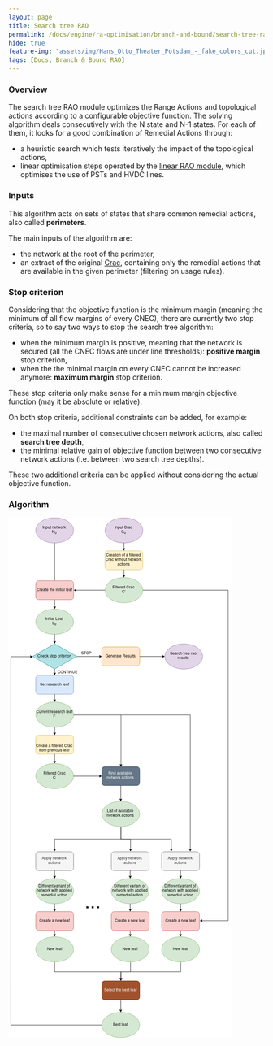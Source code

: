 ```yaml
---
layout: page
title: Search tree RAO
permalink: /docs/engine/ra-optimisation/branch-and-bound/search-tree-rao
hide: true
feature-img: "assets/img/Hans_Otto_Theater_Potsdam_-_fake_colors_cut.jpg"
tags: [Docs, Branch & Bound RAO]
---
```


### Overview

The search tree RAO module optimizes the Range Actions and topological actions according to a configurable objective function. The solving algorithm deals consecutively with the N state and N-1 states. For each of them, it looks for a good combination of Remedial Actions through:
- a heuristic search which tests iteratively the impact of the topological actions,
- linear optimisation steps operated by the [linear RAO module](/docs/engine/ra-optimisation/branch-and-bound/linear-rao), which optimises the use of PSTs and HVDC lines.

### Inputs

This algorithm acts on sets of states that share common remedial actions, also called **perimeters**.

The main inputs of the algorithm are:
- the network at the root of the perimeter,
- an extract of the original [Crac](/docs/data/crac), containing only the remedial actions that are available in the given perimeter (filtering on usage rules). 

### Stop criterion

Considering that the objective function is the minimum margin (meaning the minimum of all flow margins of every CNEC), there are currently two stop criteria, so to say two ways to stop the search tree algorithm:
- when the minimum margin is positive, meaning that the network is secured (all the CNEC flows are under line thresholds): **positive margin** stop criterion,
- when the the minimal margin on every CNEC cannot be increased anymore: **maximum margin** stop criterion.

These stop criteria only make sense for a minimum margin objective function (may it be absolute or relative).


On both stop criteria, additional constraints can be added, for example:
- the maximal number of consecutive chosen network actions, also called **search tree depth**,
- the minimal relative gain of objective function between two consecutive network actions (i.e. between two search tree depths).

These two additional criteria can be applied without considering the actual objective function.

### Algorithm

![Search tree RAO algorithm](/assets/img/search-tree-rao-algo.png)

